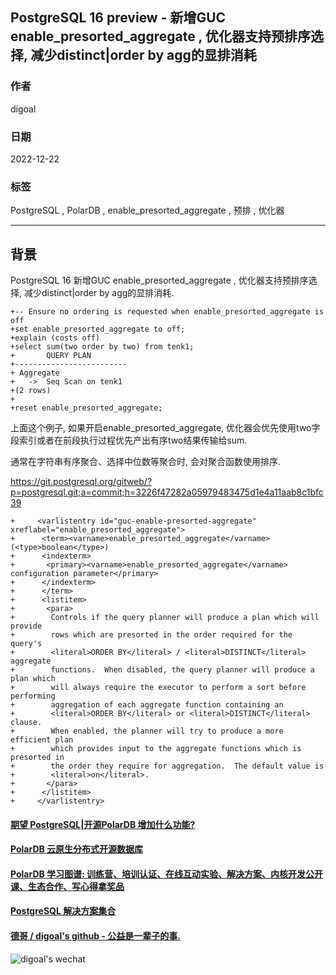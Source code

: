 ## PostgreSQL 16 preview - 新增GUC enable_presorted_aggregate , 优化器支持预排序选择, 减少distinct|order by agg的显排消耗  
                
### 作者                
digoal                
                
### 日期                
2022-12-22             
                
### 标签                
PostgreSQL , PolarDB , enable_presorted_aggregate , 预排 , 优化器   
                
----                
                
## 背景      
PostgreSQL 16 新增GUC enable_presorted_aggregate , 优化器支持预排序选择, 减少distinct|order by agg的显排消耗.       
    
```  
+-- Ensure no ordering is requested when enable_presorted_aggregate is off  
+set enable_presorted_aggregate to off;  
+explain (costs off)  
+select sum(two order by two) from tenk1;  
+       QUERY PLAN          
+-------------------------  
+ Aggregate  
+   ->  Seq Scan on tenk1  
+(2 rows)  
+  
+reset enable_presorted_aggregate;  
```  
  
上面这个例子, 如果开启enable_presorted_aggregate, 优化器会优先使用two字段索引或者在前段执行过程优先产出有序two结果传输给sum.    
  
通常在字符串有序聚合、选择中位数等聚合时, 会对聚合函数使用排序.  
  
    
https://git.postgresql.org/gitweb/?p=postgresql.git;a=commit;h=3226f47282a05979483475d1e4a11aab8c1bfc39  
  
```  
+     <varlistentry id="guc-enable-presorted-aggregate" xreflabel="enable_presorted_aggregate">  
+      <term><varname>enable_presorted_aggregate</varname> (<type>boolean</type>)  
+      <indexterm>  
+       <primary><varname>enable_presorted_aggregate</varname> configuration parameter</primary>  
+      </indexterm>  
+      </term>  
+      <listitem>  
+       <para>  
+        Controls if the query planner will produce a plan which will provide  
+        rows which are presorted in the order required for the query's  
+        <literal>ORDER BY</literal> / <literal>DISTINCT</literal> aggregate  
+        functions.  When disabled, the query planner will produce a plan which  
+        will always require the executor to perform a sort before performing  
+        aggregation of each aggregate function containing an  
+        <literal>ORDER BY</literal> or <literal>DISTINCT</literal> clause.  
+        When enabled, the planner will try to produce a more efficient plan  
+        which provides input to the aggregate functions which is presorted in  
+        the order they require for aggregation.  The default value is  
+        <literal>on</literal>.  
+       </para>  
+      </listitem>  
+     </varlistentry>  
```  
  
  
#### [期望 PostgreSQL|开源PolarDB 增加什么功能?](https://github.com/digoal/blog/issues/76 "269ac3d1c492e938c0191101c7238216")
  
  
#### [PolarDB 云原生分布式开源数据库](https://github.com/ApsaraDB "57258f76c37864c6e6d23383d05714ea")
  
  
#### [PolarDB 学习图谱: 训练营、培训认证、在线互动实验、解决方案、内核开发公开课、生态合作、写心得拿奖品](https://www.aliyun.com/database/openpolardb/activity "8642f60e04ed0c814bf9cb9677976bd4")
  
  
#### [PostgreSQL 解决方案集合](../201706/20170601_02.md "40cff096e9ed7122c512b35d8561d9c8")
  
  
#### [德哥 / digoal's github - 公益是一辈子的事.](https://github.com/digoal/blog/blob/master/README.md "22709685feb7cab07d30f30387f0a9ae")
  
  
![digoal's wechat](../pic/digoal_weixin.jpg "f7ad92eeba24523fd47a6e1a0e691b59")
  

